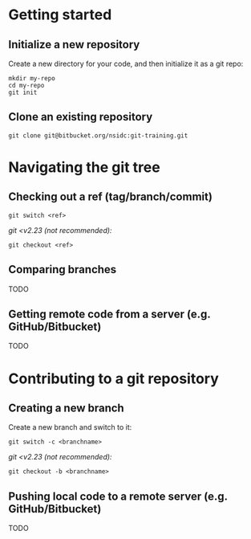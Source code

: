 # Getting started

## Initialize a new repository

Create a new directory for your code, and then initialize it as a git repo:

```
mkdir my-repo
cd my-repo
git init
```


## Clone an existing repository

```
git clone git@bitbucket.org/nsidc:git-training.git
```


# Navigating the git tree

## Checking out a ref (tag/branch/commit)

```
git switch <ref>
```

_git <v2.23 (not recommended):_
```
git checkout <ref>
```


## Comparing branches

TODO


## Getting remote code from a server (e.g. GitHub/Bitbucket)

TODO


# Contributing to a git repository

## Creating a new branch

Create a new branch and switch to it:

```
git switch -c <branchname>
```

_git <v2.23 (not recommended):_
```
git checkout -b <branchname>
```


## Pushing local code to a remote server (e.g. GitHub/Bitbucket)

TODO
